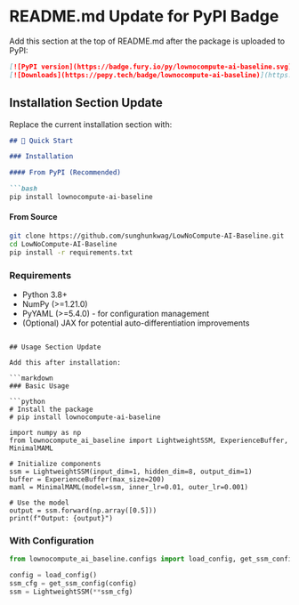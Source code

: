 # README.md Update for PyPI Badge

Add this section at the top of README.md after the package is uploaded to PyPI:

```markdown
[![PyPI version](https://badge.fury.io/py/lownocompute-ai-baseline.svg)](https://badge.fury.io/py/lownocompute-ai-baseline)
[![Downloads](https://pepy.tech/badge/lownocompute-ai-baseline)](https://pepy.tech/project/lownocompute-ai-baseline)
```

## Installation Section Update

Replace the current installation section with:

```markdown
## 🚀 Quick Start

### Installation

#### From PyPI (Recommended)

```bash
pip install lownocompute-ai-baseline
```

#### From Source

```bash
git clone https://github.com/sunghunkwag/LowNoCompute-AI-Baseline.git
cd LowNoCompute-AI-Baseline
pip install -r requirements.txt
```

### Requirements

- Python 3.8+
- NumPy (>=1.21.0)
- PyYAML (>=5.4.0) - for configuration management
- (Optional) JAX for potential auto-differentiation improvements
```

## Usage Section Update

Add this after installation:

```markdown
### Basic Usage

```python
# Install the package
# pip install lownocompute-ai-baseline

import numpy as np
from lownocompute_ai_baseline import LightweightSSM, ExperienceBuffer, MinimalMAML

# Initialize components
ssm = LightweightSSM(input_dim=1, hidden_dim=8, output_dim=1)
buffer = ExperienceBuffer(max_size=200)
maml = MinimalMAML(model=ssm, inner_lr=0.01, outer_lr=0.001)

# Use the model
output = ssm.forward(np.array([0.5]))
print(f"Output: {output}")
```

### With Configuration

```python
from lownocompute_ai_baseline.configs import load_config, get_ssm_config

config = load_config()
ssm_cfg = get_ssm_config(config)
ssm = LightweightSSM(**ssm_cfg)
```
```

